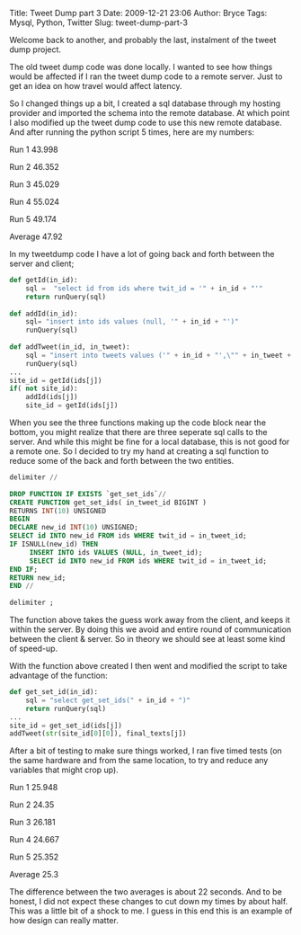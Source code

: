 Title: Tweet Dump part 3
Date: 2009-12-21 23:06
Author: Bryce
Tags: Mysql, Python, Twitter
Slug: tweet-dump-part-3


Welcome back to another, and probably the last, instalment of the tweet
dump project.

The old tweet dump code was done locally. I wanted to see how things
would be affected if I ran the tweet dump code to a remote server. Just
to get an idea on how travel would affect latency.

So I changed things up a bit, I created a sql database through my
hosting provider and imported the schema into the remote database. At
which point I also modified up the tweet dump code to use this new
remote database. And after running the python script 5 times, here are
my numbers:

Run 1   43.998

Run 2   46.352

Run 3   45.029

Run 4   55.024

Run 5   49.174

Average 47.92


In my tweetdump code I have a lot of going back and forth between the
server and client;

```python
def getId(in_id):
	sql =  "select id from ids where twit_id = '" + in_id + "'"
	return runQuery(sql)
 
def addId(in_id):
	sql= "insert into ids values (null, '" + in_id + "')"
	runQuery(sql)
 
def addTweet(in_id, in_tweet):
	sql = "insert into tweets values ('" + in_id + "',\"" + in_tweet + "\")"
	runQuery(sql)
...
site_id = getId(ids[j])
if( not site_id):
    addId(ids[j])
    site_id = getId(ids[j])
```

When you see the three functions making up the code block near the
bottom, you might realize that there are three seperate sql calls to the
server. And while this might be fine for a local database, this is not
good for a remote one. So I decided to try my hand at creating a sql
function to reduce some of the back and forth between the two entities.

```sql
delimiter //
 
DROP FUNCTION IF EXISTS `get_set_ids`//
CREATE FUNCTION get_set_ids( in_tweet_id BIGINT )
RETURNS INT(10) UNSIGNED
BEGIN
DECLARE new_id INT(10) UNSIGNED;
SELECT id INTO new_id FROM ids WHERE twit_id = in_tweet_id;
IF ISNULL(new_id) THEN
     INSERT INTO ids VALUES (NULL, in_tweet_id);
     SELECT id INTO new_id FROM ids WHERE twit_id = in_tweet_id;
END IF;
RETURN new_id;
END //
 
delimiter ;
```

The function above takes the guess work away from the client, and keeps
it within the server. By doing this we avoid and entire round of
communication between the client & server. So in theory we should see at
least some kind of speed-up.

With the function above created I then went and modified the script to
take advantage of the function:

```python
def get_set_id(in_id):
	sql = "select get_set_ids(" + in_id + ")"
	return runQuery(sql)
...
site_id = get_set_id(ids[j])
addTweet(str(site_id[0][0]), final_texts[j])
```

After a bit of testing to make sure things worked, I ran five timed
tests (on the same hardware and from the same location, to try and
reduce any variables that might crop up).

Run 1   25.948

Run 2   24.35

Run 3   26.181

Run 4   24.667

Run 5   25.352

Average 25.3

The difference between the two averages is about 22 seconds. And to be
honest, I did not expect these changes to cut down my times by about
half. This was a little bit of a shock to me. I guess in this end this
is an example of how design can really matter.
